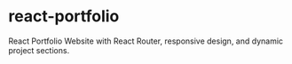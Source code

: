 # react-portfolio
React Portfolio Website with React Router, responsive design, and dynamic project sections.
